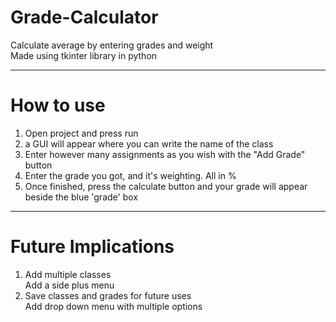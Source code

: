# Grade-Calculator
Calculate average by entering grades and weight  
Made using tkinter library in python

------------------
# How to use
1) Open project and press run
2) a GUI will appear where you can write the name of the class
3) Enter however many assignments as you wish with the "Add Grade" button
4) Enter the grade you got, and it's weighting. All in %
5) Once finished, press the calculate button and your grade will appear beside the blue 'grade' box

------------------
# Future Implications
1) Add multiple classes  
  Add a side plus menu
2) Save classes and grades for future uses  
  Add drop down menu with multiple options
